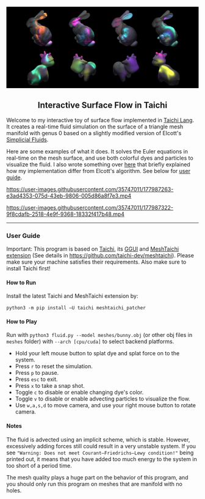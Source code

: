 <p align="center">
 <img width=700px src="media/teaser.jpeg" alt="Project logo">
</p>
<h2 align="center">Interactive Surface Flow in Taichi</h2>

 Welcome to my interactive toy of surface flow implemented in [Taichi Lang](https://github.com/taichi-dev/taichi). It creates a real-time fluid simulation on the surface of a triangle mesh manifold with genus 0 based on a slightly modified version of Elcott's [Simplicial Fluids](http://www.geometry.caltech.edu/pubs/ETKSD07.pdf). 

Here are some examples of what it does. It solves the Euler equations in real-time on the mesh surface, and use both colorful dyes and particles to visualize the fluid. I also wrote something over [here](https://yhesper.github.io/projects/2_project_simpfluid/) that briefly explained how my implementation differ from Elcott's algorithm. See below for [user guide](#user-guide). 




https://user-images.githubusercontent.com/35747011/177987263-e3ad4353-075d-43eb-9806-005d86a8f7e3.mp4






https://user-images.githubusercontent.com/35747011/177987322-9f8cdafb-2518-4e9f-9368-18332f417b48.mp4






---

### User Guide

Important: This program is based on [Taichi](https://docs.taichi.graphics/docs/), its [GGUI](https://docs.taichi-lang.org/docs/ggui) and [MeshTaichi extension](https://github.com/taichi-dev/meshtaichi) (See details in https://github.com/taichi-dev/meshtaichi). Please make sure your machine satisfies their requirements. Also make sure to install Taichi first!

#### How to Run

Install the latest Taichi and MeshTaichi extension by:

```
python3 -m pip install —U taichi meshtaichi_patcher
```


#### How to Play

Run with ```python3 fluid.py --model meshes/bunny.obj``` (or other obj files in ```meshes``` folder) with `--arch [cpu/cuda]` to select backend platforms.

* Hold your left mouse button to splat dye and splat force on to the system. 
* Press ```r``` to reset the simulation.
* Press ```p``` to pause.
* Press ```esc``` to exit.
* Press ```x``` to take a snap shot.
* Toggle ```c``` to disable or enable changing dye's color.
* Toggle ```v``` to disable or enable advecting particles to visualize the flow.
* Use ```w,a,s,d``` to move camera, and use your right mouse button to rotate camera.


#### Notes

The fluid is advected using an implicit scheme, which is stable. However, excessively adding forces still could result in a very unstable system. If you see ```"Warning: Does not meet Courant–Friedrichs–Lewy condition!"``` being printed out, it means that you have added too much energy to the system  in too short of a period time.

The mesh quality plays a huge part on the behavior of this program, and you should only run this program on meshes that are manifold with no holes. 
